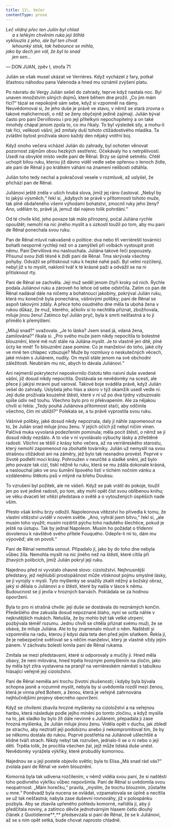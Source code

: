 ```yaml
---
title: 11\. Večer
contentType: prose
---
```


<section>

_Leč vlídný přec ten Juliin byl chlad  
     a s lehkým chvěním ruka její štíhlá  
vyklouzla z jeho, ale byl ten chvat  
     lehounký stisk, tak hebounce se mihla,  
jako by dech jen vál, že byl to snad  
     jen sen…_

— DON JUAN, zpěv I, strofa 71

Julián se však musel ukázat ve Verrières. Když vycházel z fary, potkal šťastnou náhodou pana Valenoda a hned mu oznámil zvýšení platu.

Po návratu do Vergy Julián sešel do zahrady, teprve když nastala noc. Byl unaven množstvím silných dojmů, které během dne prožil. „Co jim mám říci?“ tázal se nepokojně sám sebe, když si vzpomněl na dámy. Neuvědomoval si, že jeho duše je právě ve stavu, v němž se stará zrovna o takové malichernosti, o něž se ženy obyčejně jedině zajímají. Julián býval často pro paní Dervillovou i pro její přítelkyni nepochopitelný a on také mnohdy chápal jenom zpola to, co mu říkaly. To byl výsledek síly, a mohu-li tak říci, velikosti vášní, jež zmítaly duší tohoto ctižádostivého mladíka. Ta zvláštní bytost prožívala skoro každý den nějaký vnitřní boj.

Když onoho večera vcházel Julián do zahrady, byl ochoten věnovat pozornost zájmům obou hezkých sestřenic. Očekávaly ho s netrpělivostí. Usedl na obvyklé místo vedle paní de Rênal. Brzy se úplně setmělo. Chtěl uchopit bílou ruku, kterou již dávno viděl vedle sebe opřenou o lenoch židle, ale paní de Rênal ji po krátkém váhání na znamení nelibosti odtáhla.

Julián toho tedy nechal a pokračoval vesele v rozmluvě, až uslyšel, že přichází pan de Rênal.

Juliánovi ještě zněla v uších hrubá slova, jimiž jej ráno častoval. „Nebyl by to jakýsi výsměch,“ řekl si, „kdybych se právě v přítomnosti tohoto muže, tak plně obdařeného všemi výhodami bohatství, zmocnil ruky jeho ženy? Ano, udělám to, právě já, jemuž dal najevo tolik pohrdání.“

Od té chvíle klid, jeho povaze tak málo přirozený, počal Juliána rychle opouštět; nemohl na nic jiného myslit a s úzkostí toužil po tom, aby mu paní de Rênal ponechala svou ruku.

Pan de Rênal mluvil nakvašeně o politice: dva nebo tři verrièreští továrníci bohatli nesporně rychleji než on a zamýšleli při volbách vystoupit proti němu. Paní Dervillová mu naslouchala. Juliána takové řeči popouzely. Přisunul svou židli těsně k židli paní de Rênal. Tma skrývala všechny pohyby. Odvážil se přitisknout ruku k hezké nahé paži. Byl velmi rozčilený, nebyl již s to myslit, naklonil tvář k té krásné paži a odvážil se na ni přitisknout rty.

Paní de Rênal se zachvěla. Její muž seděl jenom čtyři kroky od nich. Rychle podala Juliánovi ruku a zároveň ho lehce od sebe odstrčila. Zatím co pan de Rênal nadával dále na ničemy a bohatnoucí jakobíny, pokrýval Julián ruku, která mu konečně byla ponechána, vášnivými polibky; paní de Rênal se aspoň takovými zdály. A přece toho osudného dne měla ta ubohá žena v rukou důkaz, že muž, kterého, ačkoliv si to nechtěla přiznat, zbožňovala, miluje jinou ženu! Zatímco byl Julián pryč, byla k smrti nešťastná a to ji přimělo k přemýšlení.

„Miluji snad?“ uvažovala. „Je to láska? Jsem snad já, vdaná žena, zamilována?“ říkala si. „Pro svého muže jsem nikdy nepocítila to bolestné blouznění, které mě nutí stále na Juliána myslit. Je to vlastně jen dítě, plné úcty ke mně! To blouznění zase pomine. Co je manželovi do toho, jaké city ve mně ten chlapec vzbuzuje? Muže by rozmluvy o neskutečných věcech, jaké mívám s Juliánem, nudily. On myslí stále jenom na své obchodní záležitosti. Neubírám mu nic, abych to dávala Juliánovi.“

Ani nejmenší pokrytectví neposkvrnilo čistotu této naivní duše svedené vášní, již dosud nikdy nepocítila. Dostávala se nevědomky na scestí, ale přece ji jakýsi mravní pud varoval. Takové boje sváděla právě, když Julián vešel do zahrady. Uslyšela jeho hlas a skoro v týž okamžik usedl vedle ní. Její duše prožívala kouzelné štěstí, které v ní už po dva týdny vzbuzovalo spíše údiv než touhu. Všechno bylo pro ni překvapením. Ale za nějakou chvíli si řekla: „Tedy pouhá Juliánova přítomnost stačí, aby odčinila všechno, čím mi ublížil?“ Polekala se, a tu právě vyprostila svou ruku.

Vášnivé polibky, jaké dosud nikdy nepoznala, daly jí náhle zapomenout na to, že Julián snad miluje jinou ženu. V jejích očích již nebyl ničím vinen. Palčivá muka vyvolaná podezřením pominula; měla pocit štěstí, o němž se jí dosud nikdy nezdálo. A to vše v ní vyvolávalo výbuchy lásky a ztřeštěné radosti. Všichni se těšili z krásy toho večera, až na verrièreského starostu, který nemohl zapomenout na zbohatlé továrníky. Julián už nemyslil na svou strašnou ctižádost ani na záměry, jež bylo tak nesnadno provést. Poprvé v životě podlehl moci krásy. Pohroužen v neurčité a sladké snění, jež bylo jeho povaze tak cizí, tiskl něžně tu ruku, která se mu zdála dokonale krásná, a naslouchal jako ve snu šumění lipového listí v tichém nočním vánku a vzdálenému štěkotu psů v mlýně na břehu Doubsu.

To vzrušení byl požitek, ale ne vášeň. Když se pak vrátil do pokoje, toužil jen po své jediné radosti, po tom, aby mohl opět číst svou oblíbenou knihu; ve věku dvaceti let vítězí představa o světě a o vytoužených úspěších nade vším.

Přesto však knihu brzy odložil. Napoleonova vítězství ho přivedla k tomu, že vlastní vítězství uviděl v novém světle. „Ano, vyhrál jsem bitvu,“ řekl si, „ale musím toho využít; musím rozdrtit pýchu toho nadutého šlechtice, pokud je ještě na ústupu. Tak by jednal Napoleon. Musím ho požádat o třídenní dovolenou k návštěvě svého přítele Fouquého. Odepře-li mi to, dám mu výpověď; ale on povolí.“

Paní de Rênal nemohla usnout. Připadalo jí, jako by do toho dne nebyla vůbec žila. Nemohla myslit na nic jiného než na štěstí, které cítila při žhavých polibcích, jimiž Julián pokryl její ruku.

Najednou před ní vyvstalo ohavné slovo: cizoložství. Nejhnusnější představy, jež nejhlubší prostopášnost může vtisknout pojmu smyslné lásky, se jí vyrojily v mysli. Tyto myšlenky se snažily zkalit něžný a božský obraz, jaký si dělala o Juliánovi a o štěstí, které by našla v lásce k němu. Budoucnost se jí jevila v hrozných barvách. Pokládala se za hodnou opovržení.

Byla to pro ni strašná chvíle: její duše se dostávala do neznámých končin. Předešlého dne zakusila dosud nepoznané blaho, nyní se octla náhle v nejkrutějších mukách. Netušila, že by mohlo být tak velké utrpení; pozbývala téměř rozumu. Jednu chvíli se chtěla přiznat svému muži, že se obává, že miluje Juliána. Ale to by znamenalo mluvit o něm. Naštěstí si vzpomněla na radu, kterou jí kdysi dala teta den před jejím sňatkem. Řekla jí, že je nebezpečné svěřovat se s něčím manželovi, který je vlastně vždy jejím pánem. V záchvatu bolesti lomila paní de Rênal rukama.

Zmítala se mezi představami, které si odporovaly a mučily ji. Hned měla obavy, že není milována, hned trpěla hrozným pomyšlením na zločin, jako by měla být zítra vystavena na pranýř na verrièreském náměstí s tabulkou hlásající veřejně její cizoložství.

Paní de Rênal neměla ani trochu životní zkušenosti; i kdyby byla bývala schopna jasně a rozumně myslit, nebyla by si uvědomila rozdíl mezi ženou, která je vinna před Bohem, a ženou, která je veřejně zahrnována nejhlučnějšími projevy obecného opovržení.

Když se chvílemi zbavila hrozné myšlenky na cizoložství a na veřejnou hanbu, která následuje podle jejího mínění po tomto zločinu, a když myslila na to, jak sladko by bylo žít dále nevinně s Juliánem, přepadala ji zase hrozná myšlenka, že Julián miluje jinou ženu. Viděla opět v duchu, jak zbledl ze strachu, aby neztratil její podobiznu anebo ji nekompromitoval tím, že by se někomu dostala do rukou. Poprvé postřehla na Juliánově ušlechtilé a klidné tváři strach. Nikdy nebyl tak rozrušen, jednalo-li se o ni nebo o její děti. Trpěla tolik, že procítila všechen žal, jejž může lidská duše unést. Nevědomky vyrážela výkřiky, které probudily komornou.

Najednou se u její postele objevilo světlo; byla to Elisa.„Má snad rád vás?“ zvolala paní de Rênal ve svém blouznění.

Komorná byla tak udivena rozčilením, v němž viděla svou paní, že si naštěstí toho podivného výkřiku vůbec nepovšimla. Paní de Rênal si uvědomila svou neopatrnost. „Mám horečku,“ pravila, „myslím, že trochu blouzním, zůstaňte u mne.“ Poněvadž byla nucena se ovládat, vzpamatovala se úplně a necítila se už tak nešťastná; nabyla zase duševní rovnováhy, jíž v polospánku pozbyla. Aby se zbavila upřeného pohledu komorné, nařídila jí, aby jí předčítala noviny, a zatímco děvče jednotvárným hlasem četlo dlouhý článek z Quotidienne**_,_** předsevzala si paní de Rênal, že se k Juliánovi, až se s ním opět setká, bude chovat naprosto chladně.

</section>

[^1]: V mincích po 6 francích.

[^2]: Citáty z Byrona jsou v překladu Pavla Eisnera.

[^3]: Hrdinka veršované povídky ,,Paní z Vergy“ hynoucí v domnění, že ji zradil milenec.

[^4]: Překlad J. V. Sládka.

[^5]: Náboženské spolky služebnictva, jejichž prostřednictvím církev získávala spojence v šlechtických domech.

[^6]: Podívejte se na stranu 130.

[^7]: Věřte mi.

[^8]: Co je psáno, to je dáno.

[^9]: Chytrému napověz.

[^10]: Buď zdráv a miluj mě.

[^11]: Viz v Louvru vévodu Františka Aquitánského, odkládajícího přilbu a beroucího na sebe mnišský hábit, č. 1130 (_pozn. aut._).

[^12]: Francouzská mystička.

[^13]: Venkove, kdy tě spatřím (citát je však z Horatia).

[^14]: Jsem při tobě, je to moje dílo.

[^15]: Proslulý kejklíř (pozn. autora).

[^16]: Rossiniho opera.

[^17]: To mluví nespokojenec (poznámka Molièrova k Tartuffovi). _Pozn. autora._

[^18]: Biskup a ministr narozený v Besançonu.

[^19]: Redaktoři satirického časopisu, uvěznění pro urážku vlády.

[^20]: Musím se potrestat, jestliže jsem příliš milovala.

[^21]: Syn zedníka, který velel části roajalistické armády při vendéském povstání.

[^22]: Slavný kazatel.

[^23]: Jestliže dovolí osud.

[^24]: Od této chvíle již neřeknu ani slovo.

[^25]: Zde mluví z něho jakobín (_Pozn. aut.)._

[^26]: Od La Fontaina; podle nich je „manželský svazek tísnivým ortelem“.
